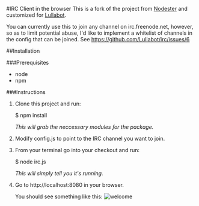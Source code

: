 #IRC Client in the browser
This is a fork of the project from [Nodester](https://github.com/nodester/irc) and customized for [Lullabot](http://lullabot.com).

You can currently use this to join any channel on irc.freenode.net, however, so as to limit potential abuse, I'd like to implement a whitelist of channels in the config that can be joined. See https://github.com/Lullabot/irc/issues/6

##Installation

###Prerequisites

 * node
 * npm

###Instructions

1. Clone this project and run:

    $ npm install

    _This will grab the neccessary modules for the package._

2. Modify config.js to point to the IRC channel you want to join.

2. From your terminal go into your checkout and run:

    $ node irc.js

    _This will simply tell you it's running._

3. Go to http://localhost:8080 in your browser.

    You should see something like this:
    ![welcome](https://img.skitch.com/20120819-rt7ypuwdiakted1hdk6d2fusw4.png)